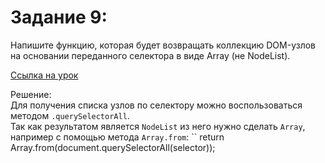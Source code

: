 # Задание 9:

Напишите функцию, которая будет возвращать коллекцию DOM-узлов на основании переданного селектора в виде Array (не NodeList).

[Ссылка на урок](https://practicum.yandex.ru/trainer/middle-frontend/lesson/0263d6d9-52ae-400f-8165-51ac94b8ac8a/task/58a74765-d361-437c-bdc4-9a01d00f9e56/)

Решение:<br>
Для получения списка узлов по селектору можно воспользоваться методом ```.querySelectorAll```.<br>
Так как результатом является ```NodeList``` из него нужно сделать ```Array```, например с помощью метода ```Array.from```:
``
return Array.from(document.querySelectorAll(selector));
```
